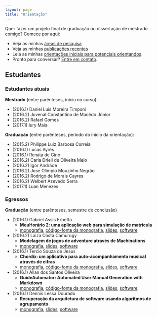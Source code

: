 ```yaml
---
layout: page
title: "Orientação"
---
```


Quer fazer um projeto final de graduação ou dissertação de mestrado comigo? Comece por aqui:

- Veja as minhas [áreas de pesquisa](pesquisa)
- Veja as minhas [publicações recentes](publications)
- Leia as minhas [orientações iniciais para potenciais orientandos](orientacoes).
- Pronto para conversar? [Entre em contato](contato).

## Estudantes

### Estudantes atuais

**Mestrado** (entre parênteses, início no curso):

- (2016.1) Daniel Luis Moreira Timponi
- (2016.2) Juvenal Constantino de Macêdo Júnior
- (2016.2) Rafael Gomes
- (2017.1) Iury Maia

**Graduação** (entre parênteses, período do início da orientação):

- (2015.2) Philippe Luiz Barbosa Correia
- (2016.1) Lucas Ayres
- (2016.1) Renata de Gino
- (2016.2) Carla Drieli de Oliveira Melo
- (2016.2) Igor Andrade
- (2016.2) Jose Olimpio Mouzinho Negrão
- (2016.2) Rodrigo de Morais Cayres
- (2016.2) Welbert Azevedo Serra
- (2017.1) Luan Menezes

### Egressos

**Graduação** (entre parênteses, semestre de conclusão)

- (2016.1) Gabriel Assis Erbetta
  - **MeuHorário 2: uma aplicação web para simulação de matrícula**
  - [monografia](http://repositorio.ufba.br/ri/handle/ri/22939), [código-fonte da monografia](https://www.overleaf.com/read/srfvzchthhst), [slides](http://slides.com/gabrielerbetta/meuhorario-2), [software](https://github.com/gabrielerbetta/meuhorario2)
- (2016.2) Laiza Costa Camurugy
  - **Modelagem de jogos de adventure através de Machinations**
  - [monografia](http://repositorio.ufba.br/ri/handle/ri/22938), [slides]({{site.baseurl}}/files/monografia-laiza-slides.pdf), [software](https://github.com/fayalita/machinations_examples)
- (2016.1) Tercio Souza de Jesus
  - **Chordix: um aplicativo para auto-acompanhamento musical através de cifras**
  - [monografia](http://repositorio.ufba.br/ri/handle/ri/22942), [código-fonte da monografia](https://www.overleaf.com/read/bxxpxprzkhrj), [slides](http://slides.com/terciodejesus/chordix#/), [software](https://github.com/terciodejesus/chordix)
- (2016.1) Allan dos Santos Oliveira
    - **GuideAutomator: Automated User Manual Generation with Markdown**
    - [monografia](https://repositorio.ufba.br/ri/handle/ri/20947), [código-fonte da monografia](https://www.overleaf.com/read/ybbwpzjdwbtd), [slides]({{site.baseurl}}/files/orientacao/AllanDosSantosOliveira-slides.pdf), [software](https://github.com/Allan1/guide-automator)
- (2016.1) Dennis Lessa Dourado
    - **Recuperação da arquitetura de software usando algoritmos de agrupamento**
    - [monografia](https://repositorio.ufba.br/ri/handle/ri/20948), [slides]({{site.baseurl}}/files/orientacao/DennisLessaDourado-slides.pdf), [software](https://github.com/dennislessa/conversor_rmc)


<!--
Mestrado:

- (2016.1) André Melhor Miranda
- (2015.1) Vagner da Silva Amaral
- (2016.1) Álamo Carlos Cruz da Silva
- (2016.1) Tamires Alves

Graduação

- (2015.2) Rafael Velasco Dias Muller
-->

